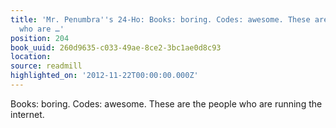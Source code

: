 ```yaml
---
title: 'Mr. Penumbra''s 24-Ho: Books: boring. Codes: awesome. These are the people
  who are …'
position: 204
book_uuid: 260d9635-c033-49ae-8ce2-3bc1ae0d8c93
location: 
source: readmill
highlighted_on: '2012-11-22T00:00:00.000Z'
---
```


Books: boring. Codes: awesome. These are the people who are running the internet.